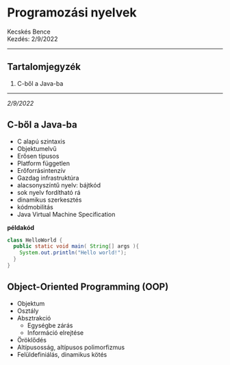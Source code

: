 # Programozási nyelvek<br>

Kecskés Bence<br>
Kezdés: 2/9/2022

---

## Tartalomjegyzék

1. C-ből a Java-ba

---
*2/9/2022*
##  C-ből a Java-ba

- C alapú szintaxis
- Objektumelvű
- Erősen típusos
- Platform független
- Erőforrásintenzív
- Gazdag infrastruktúra
- alacsonyszíntű nyelv: bájtkód
- sok nyelv fordítható rá
- dinamikus szerkesztés
- kódmobilitás
- Java Virtual Machine Specification

**példakód**

```Java
class HelloWorld {
  public static void main( String[] args ){
    System.out.println("Hello world!");
  }
}
```

## Object-Oriented Programming (OOP)

- Objektum
- Osztály
- Absztrakció
  - Egységbe zárás
  - Információ elrejtése
- Öröklődés
- Altípusosság, altípusos polimorfizmus
- Felüldefiniálás, dinamikus kötés
